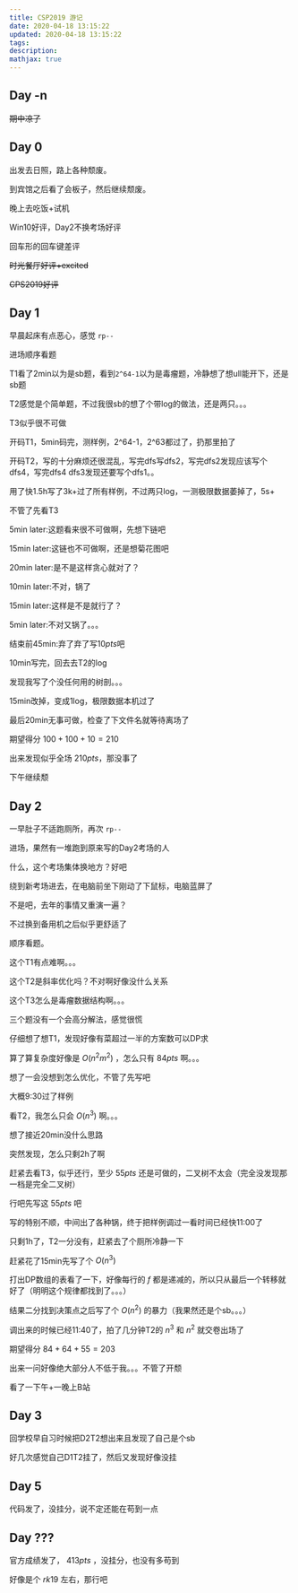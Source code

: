 ```yaml
---
title: CSP2019 游记
date: 2020-04-18 13:15:22
updated: 2020-04-18 13:15:22
tags:
description:
mathjax: true
---
```


## Day -n

~~期中凉了~~



## Day 0

出发去日照，路上各种颓废。

到宾馆之后看了会板子，然后继续颓废。

晚上去吃饭+试机

Win10好评，Day2不换考场好评

回车形的回车键差评

~~时光餐厅好评+excited~~

~~CPS2019好评~~

## Day 1

早晨起床有点恶心，感觉 `rp--`

进场顺序看题

T1看了2min以为是sb题，看到`2^64-1`以为是毒瘤题，冷静想了想ull能开下，还是sb题

T2感觉是个简单题，不过我很sb的想了个带log的做法，还是两只。。。

T3似乎很不可做

开码T1，5min码完，测样例，2^64-1，2^63都过了，扔那里拍了

开码T2，写的十分麻烦还很混乱，写完dfs写dfs2，写完dfs2发现应该写个dfs4，写完dfs4 dfs3发现还要写个dfs1。。

用了快1.5h写了3k+过了所有样例，不过两只log，一测极限数据萎掉了，5s+

不管了先看T3

5min later:这题看来很不可做啊，先想下链吧

15min later:这链也不可做啊，还是想菊花图吧

20min later:是不是这样贪心就对了？

10min later:不对，锅了

15min later:这样是不是就行了？

5min later:不对又锅了。。。

结束前45min:弃了弃了写$10pts$吧

10min写完，回去去T2的log

发现我写了个没任何用的树剖。。。

15min改掉，变成1log，极限数据本机过了

最后20min无事可做，检查了下文件名就等待离场了

期望得分 $100+100+10=210$

出来发现似乎全场 $210pts$，那没事了

下午继续颓

## Day 2

一早肚子不适跑厕所，再次 `rp--`

进场，果然有一堆跑到原来写的Day2考场的人

什么，这个考场集体换地方？好吧

绕到新考场进去，在电脑前坐下刚动了下鼠标，电脑蓝屏了

不是吧，去年的事情又重演一遍？

不过换到备用机之后似乎更舒适了

顺序看题。

这个T1有点难啊。。。

这个T2是斜率优化吗？不对啊好像没什么关系

这个T3怎么是毒瘤数据结构啊。。。

三个题没有一个会高分解法，感觉很慌

仔细想了想T1，发现好像有菜超过一半的方案数可以DP求

算了算复杂度好像是 $O(n^2m^2)$ ，怎么只有 $84pts$ 啊。。。

想了一会没想到怎么优化，不管了先写吧

大概9:30过了样例

看T2，我怎么只会 $O(n^3)$ 啊。。。

想了接近20min没什么思路

突然发现，怎么只剩2h了啊

赶紧去看T3，似乎还行，至少 $55pts$ 还是可做的，二叉树不太会（完全没发现那一档是完全二叉树）

行吧先写这 $55pts$ 吧

写的特别不顺，中间出了各种锅，终于把样例调过一看时间已经快11:00了

只剩1h了，T2一分没有，赶紧去了个厕所冷静一下

赶紧花了15min先写了个 $O(n^3)$

打出DP数组的表看了一下，好像每行的 $f$ 都是递减的，所以只从最后一个转移就好了（明明这个规律都找到了。。。）

结果二分找到决策点之后写了个 $O(n^2)$ 的暴力（我果然还是个sb。。。）

调出来的时候已经11:40了，拍了几分钟T2的 $n^3$ 和 $n^2$ 就交卷出场了

期望得分 $84+64+55=203$

出来一问好像绝大部分人不低于我。。。不管了开颓

看了一下午+一晚上B站

## Day 3

回学校早自习时候把D2T2想出来且发现了自己是个sb

好几次感觉自己D1T2挂了，然后又发现好像没挂

## Day 5

代码发了，没挂分，说不定还能在苟到一点

## Day ???

官方成绩发了， $413pts$ ，没挂分，也没有多苟到

好像是个 $rk19$ 左右，那行吧